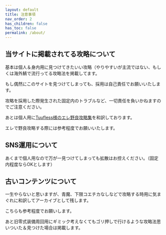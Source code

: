 ```yaml
---
layout: default
title: 注意事項
nav_order: 2
has_children: false
has_toc: false
permalink: /about/
---
```


## 当サイトに掲載されてる攻略について

基本は個人＆身内用に見つけてきたいい攻略（やりやすいが主流ではない、もしくは海外鯖で流行ってる攻略法を掲載してます。

もし偶然にこのサイトを見つけてしまっても、採用は自己責任でお願いいたします。

攻略を採用した際発生された固定内のトラブルなど、一切責任を負いかねますのでご注意ください。

あとは個人用に[Tuufless様のエレ野良攻略集](https://tuufless.github.io/FFXIV-Elemental-Raid-Macros/)を和訳しております。

エレで野良攻略する際には参考程度でお願いいたします。

## SNS運用について

あくまで個人用なので万が一見つけてしまっても拡散はお控えください。（固定内程度ならOKとします）

## 古いコンテンツについて

一生やらないと思いますが、青魔、下限コエチカなしなどで攻略する時用に気まぐれに和訳してアーカイブとして残します。

こちらも参考程度でお願いします。

あと旧零式装備周回用にギミック考えなくてもゴリ押しで行けるような攻略法思いついた＆見つけた場合は掲載します。

